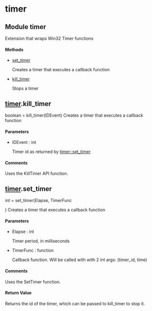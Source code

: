 # timer


## Module timer

Extension that wraps Win32 Timer functions

#### Methods

  - [set\_timer](timer.md#timerset_timer)

    Creates a timer that executes a callback function&nbsp;

  - [kill\_timer](timer.md#timerkill_timer)

    Stops a timer&nbsp;


## [timer](timer.md#timer)\.kill\_timer

boolean = kill\_timer\(IDEvent\)
Creates a timer that executes a callback function

#### Parameters

  - IDEvent : int

    Timer id as returned by [timer::set\_timer](timer.md#timerset_timer)

#### Comments

Uses the KillTimer API function\.


## [timer](timer.md#timer)\.set\_timer

int = set\_timer\(Elapse, TimerFunc

\)
Creates a timer that executes a callback function

#### Parameters

  - Elapse : int

    Timer period, in milliseconds

  - TimerFunc : function

    Callback function\.  Will be called with with 2 int args: \(timer\_id, time\)

#### Comments

Uses the SetTimer function\.

#### Return Value
Returns the id of the timer, which can be passed to kill\_timer to stop it\.
